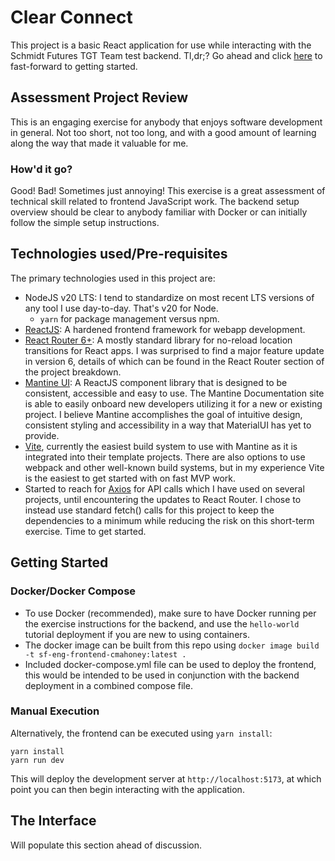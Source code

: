 # Clear Connect
This project is a basic React application for use while interacting with the Schmidt Futures TGT Team test backend. Tl,dr;? Go ahead and click [here](#getting-started) to fast-forward to getting started.

## Assessment Project Review
This is an engaging exercise for anybody that enjoys software development in general. Not too short, not too long, and with a good amount of learning along the way that made it valuable for me.

### How'd it go?
Good! Bad! Sometimes just annoying! This exercise is a great assessment of technical skill related to frontend JavaScript work. The backend setup overview should be clear to anybody familiar with Docker or can initially follow the simple setup instructions.

## Technologies used/Pre-requisites
The primary technologies used in this project are:
- NodeJS v20 LTS: I tend to standardize on most recent LTS versions of any tool I use day-to-day. That's v20 for Node.
  - `yarn` for package management versus npm.
- [ReactJS](https://react.dev): A hardened frontend framework for webapp development.
- [React Router 6+](https://reactrouter.com/en/main): A mostly standard library for no-reload location transitions for React apps. I was surprised to find a major feature update in version 6, details of which can be found in the React Router section of the project breakdown.
- [Mantine UI](https://mantine.dev): A ReactJS component library that is designed to be consistent, accessible and easy to use. The Mantine Documentation site is able to easily onboard new developers utilizing it for a new or existing project. I believe Mantine accomplishes the goal of intuitive design, consistent styling and accessibility in a way that MaterialUI has yet to provide.
- [Vite](https://vitejs.dev), currently the easiest build system to use with Mantine as it is integrated into their template projects. There are also options to use webpack and other well-known build systems, but in my experience Vite is the easiest to get started with on fast MVP work.
- Started to reach for [Axios](https://github.com/axios/axios) for API calls which I have used on several projects, until encountering the updates to React Router. I chose to instead use standard fetch() calls for this project to keep the dependencies to a minimum while reducing the risk on this short-term exercise. Time to get started.

## Getting Started

### Docker/Docker Compose
- To use Docker (recommended), make sure to have Docker running per the exercise instructions for the backend, and use the `hello-world` tutorial deployment if you are new to using containers. 
- The docker image can be built from this repo using `docker image build -t sf-eng-frontend-cmahoney:latest .`
- Included docker-compose.yml file can be used to deploy the frontend, this would be intended to be used in conjunction with the backend deployment in a combined compose file.

### Manual Execution
Alternatively, the frontend can be executed using `yarn install`:

```
yarn install
yarn run dev
```

This will deploy the development server at `http://localhost:5173`, at which point you can then begin interacting with the application.

## The Interface
Will populate this section ahead of discussion.